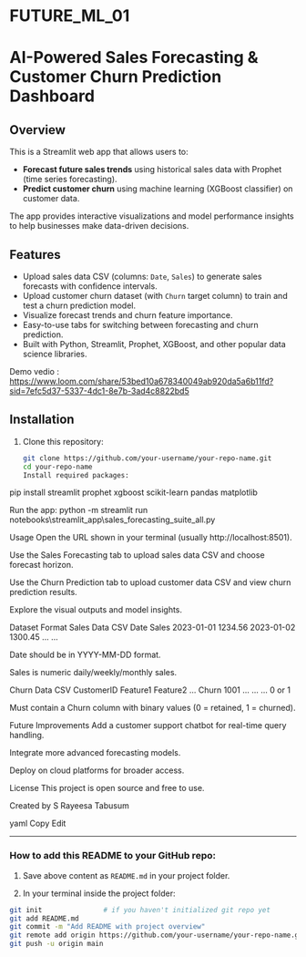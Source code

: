 # FUTURE_ML_01
# AI-Powered Sales Forecasting & Customer Churn Prediction Dashboard

## Overview

This is a Streamlit web app that allows users to:

- **Forecast future sales trends** using historical sales data with Prophet (time series forecasting).
- **Predict customer churn** using machine learning (XGBoost classifier) on customer data.

The app provides interactive visualizations and model performance insights to help businesses make data-driven decisions.

## Features

- Upload sales data CSV (columns: `Date`, `Sales`) to generate sales forecasts with confidence intervals.
- Upload customer churn dataset (with `Churn` target column) to train and test a churn prediction model.
- Visualize forecast trends and churn feature importance.
- Easy-to-use tabs for switching between forecasting and churn prediction.
- Built with Python, Streamlit, Prophet, XGBoost, and other popular data science libraries.

Demo vedio : https://www.loom.com/share/53bed10a678340049ab920da5a6b11fd?sid=7efc5d37-5337-4dc1-8e7b-3ad4c8822bd5

## Installation

1. Clone this repository:

   ```bash
   git clone https://github.com/your-username/your-repo-name.git
   cd your-repo-name
   Install required packages:

   
pip install streamlit prophet xgboost scikit-learn pandas matplotlib


Run the app:
python -m streamlit run notebooks\streamlit_app\sales_forecasting_suite_all.py


Usage
Open the URL shown in your terminal (usually http://localhost:8501).

Use the Sales Forecasting tab to upload sales data CSV and choose forecast horizon.

Use the Churn Prediction tab to upload customer data CSV and view churn prediction results.

Explore the visual outputs and model insights.

Dataset Format
Sales Data CSV
Date	Sales
2023-01-01	1234.56
2023-01-02	1300.45
...	...

Date should be in YYYY-MM-DD format.

Sales is numeric daily/weekly/monthly sales.

Churn Data CSV
CustomerID	Feature1	Feature2	...	Churn
1001	...	...	...	0 or 1

Must contain a Churn column with binary values (0 = retained, 1 = churned).

Future Improvements
Add a customer support chatbot for real-time query handling.

Integrate more advanced forecasting models.

Deploy on cloud platforms for broader access.

License
This project is open source and free to use.

Created by S Rayeesa Tabusum

yaml
Copy
Edit

---

### How to add this README to your GitHub repo:

1. Save above content as `README.md` in your project folder.

2. In your terminal inside the project folder:

```bash
git init               # if you haven't initialized git repo yet
git add README.md
git commit -m "Add README with project overview"
git remote add origin https://github.com/your-username/your-repo-name.git
git push -u origin main

